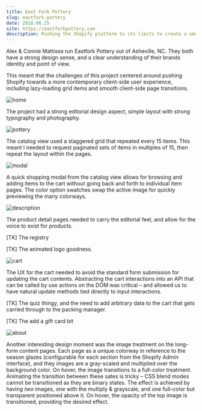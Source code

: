 ```yaml
---
title: East Fork Pottery
slug: eastfork-pottery
date: 2018.06.25
site: https://eastforkpottery.com
description: Pushing the Shopify platform to its limits to create a smooth and playful experience.
---
```


Alex & Connie Mattisse run Eastfork Pottery out of Asheville, NC. They both have a strong design sense, and a clear understanding of their brands identity and point of view. 

This meant that the challenges of this project centered around pushing Shopify towards a more contemporary client-side user experience, including lazy-loading grid items and smooth client-side page transitions.

![home](https://photos.smugmug.com/Projects/Eastfork/i-cP8LrmX/0/ddeae95c/X5/home-X5.png)

The project had a strong editorial design aspect, simple layout with strong typography and photography.

![pottery](https://photos.smugmug.com/Projects/Eastfork/i-vQ7T4bm/0/d731ecea/X5/pottery-X5.png)

The catalog view used a staggered grid that repeated every 15 items. This meant I needed to request paginated sets of items in multiples of 15, then repeat the layout within the pages. 

![modal](https://photos.smugmug.com/Projects/Eastfork/i-hCHnw2C/0/2caa267e/X5/modal-X5.png)

A quick shopping modal from the catalog view allows for browsing and adding items to the cart without going back and forth to individual item pages. The color option swatches swap the active image for quickly previewing the many colorways.

![description](https://photos.smugmug.com/Projects/Eastfork/i-zQQcHhf/0/e406a0b6/X5/description-X5.png)

The product detail pages needed to carry the editorial feel, and allow for the voice to exist for products.  

[TK] The registry

[TK] The animated logo goodness.

![cart](https://photos.smugmug.com/Projects/Eastfork/i-GFMq4LN/0/7f9fd3c9/X3/cart-X3.png)

The UX for the cart needed to avoid the standard form submission for updating the cart contents. Abstracting the cart interactions into an API that can be called by use actions on the DOM was critical – and allowed us to have natural update methods tied directly to input interactions.

[TK] The quiz thingy, and the need to add arbitrary data to the cart that gets carried through to the packing manager.

[TK] The add a gift card bit

![about](https://photos.smugmug.com/Projects/Eastfork/i-BwfNf2t/0/a59a20e1/X5/about-X5.png)

Another interesting design moment was the image treatment on the long-form content pages. Each page as a unique colorway in reference to the season glazes (configurable for each section from the Shopify Admin interface), and they images are a gray-scaled and multiplied over the background color. On hover, the image transitions to a full-color treatment. Animating the transition between these sates is tricky – CSS blend modes cannot be transitioned as they are binary states. The effect is achieved by having _two_ images, one with the multiply & grayscale, and one full-color but transparent positioned above it. On hover, the opacity of the top image is transitioned, providing the desired effect.